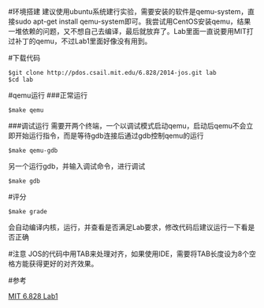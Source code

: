 
#环境搭建
建议使用ubuntu系统建行实验，需要安装的软件是qemu-system，直接sudo apt-get install qemu-system即可。我尝试用CentOS安装qemu，结果一堆依赖的问题，又不想自己去编译，最后就放弃了。Lab里面一直说要用MIT打过补丁的qemu，不过Lab1里面好像没有用到。

#下载代码
```
$git clone http://pdos.csail.mit.edu/6.828/2014-jos.git lab
$cd lab
```
#qemu运行
###正常运行
```
$make qemu
```
###调试运行
需要开两个终端，一个以调试模式启动qemu，启动后qemu不会立即开始运行指令，而是等待gdb连接后通过gdb控制qemu的运行
```
$make qemu-gdb
```
另一个运行gdb，并输入调试命令，进行调试
```
$make gdb
```


#评分
```
$make grade
```
会自动编译内核，运行，并查看是否满足Lab要求，修改代码后建议运行一下看是否正确

#注意
JOS的代码中用TAB来处理对齐，如果使用IDE，需要将TAB长度设为8个空格方能获得更好的对齐效果。

#参考

[MIT 6.828 Lab1](http://pdosnew.csail.mit.edu/6.828/2014/labs/lab1/)
